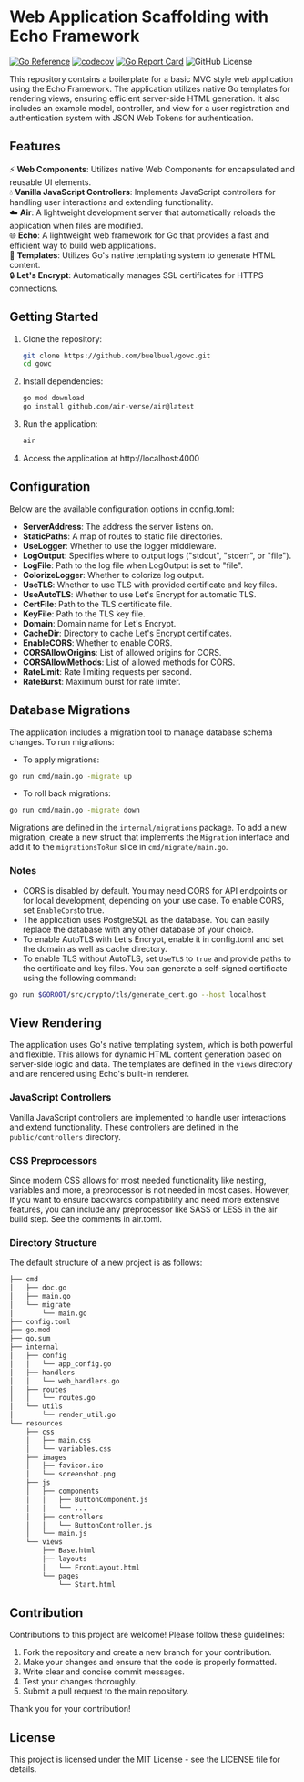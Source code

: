 # Web Application Scaffolding with Echo Framework
[![Go Reference](https://pkg.go.dev/badge/github.com/buelbuel/gowc.svg)](https://pkg.go.dev/github.com/buelbuel/gowc)
[![codecov](https://codecov.io/github/buelbuel/GoWC/graph/badge.svg?token=0JOT2V6JCO)](https://codecov.io/github/buelbuel/GoWC)
[![Go Report Card](https://goreportcard.com/badge/github.com/buelbuel/gowc)](https://goreportcard.com/report/github.com/buelbuel/gowc)
![GitHub License](https://img.shields.io/github/license/buelbuel/gowc)

This repository contains a boilerplate for a basic MVC style web application using the Echo Framework. The application utilizes native Go templates for rendering views, ensuring efficient server-side HTML generation. It also includes an example model, controller, and view for a user registration and authentication system with JSON Web Tokens for authentication.

## Features

⚡️ **Web Components**: Utilizes native Web Components for encapsulated and reusable UI elements.  
💧 **Vanilla JavaScript Controllers**: Implements JavaScript controllers for handling user interactions and extending functionality.  
☁️ **Air**: A lightweight development server that automatically reloads the application when files are modified.  
🌐 **Echo**: A lightweight web framework for Go that provides a fast and efficient way to build web applications.  
📄 **Templates**: Utilizes Go's native templating system to generate HTML content.  
🔒 **Let's Encrypt**: Automatically manages SSL certificates for HTTPS connections.  

## Getting Started

1. Clone the repository:
    ```bash
    git clone https://github.com/buelbuel/gowc.git
    cd gowc
    ```
2. Install dependencies:
    ```bash
    go mod download
    go install github.com/air-verse/air@latest
    ```
3. Run the application:
    ```bash
    air
    ```
4. Access the application at http://localhost:4000

## Configuration

Below are the available configuration options in config.toml:

- **ServerAddress**: The address the server listens on.
- **StaticPaths**: A map of routes to static file directories.
- **UseLogger**: Whether to use the logger middleware.
- **LogOutput**: Specifies where to output logs ("stdout", "stderr", or "file").
- **LogFile**: Path to the log file when LogOutput is set to "file".
- **ColorizeLogger**: Whether to colorize log output.
- **UseTLS**: Whether to use TLS with provided certificate and key files.
- **UseAutoTLS**: Whether to use Let's Encrypt for automatic TLS.
- **CertFile**: Path to the TLS certificate file.
- **KeyFile**: Path to the TLS key file.
- **Domain**: Domain name for Let's Encrypt.
- **CacheDir**: Directory to cache Let's Encrypt certificates.
- **EnableCORS**: Whether to enable CORS.
- **CORSAllowOrigins**: List of allowed origins for CORS.
- **CORSAllowMethods**: List of allowed methods for CORS.
- **RateLimit**: Rate limiting requests per second.
- **RateBurst**: Maximum burst for rate limiter.

## Database Migrations

The application includes a migration tool to manage database schema changes. To run migrations:

- To apply migrations:

```bash
go run cmd/main.go -migrate up
```

- To roll back migrations:

```bash
go run cmd/main.go -migrate down
```

Migrations are defined in the `internal/migrations` package. To add a new migration, create a new struct that implements the `Migration` interface and add it to the `migrationsToRun` slice in `cmd/migrate/main.go`.

### Notes

* CORS is disabled by default. You may need CORS for API endpoints or for local development, depending on your use case. To enable CORS, set `EnableCors`to true.
* The application uses PostgreSQL as the database. You can easily replace the database with any other database of your choice.
* To enable AutoTLS with Let's Encrypt, enable it in config.toml and set the domain as well as cache directory.
* To enable TLS without AutoTLS, set `UseTLS` to `true` and provide paths to the certificate and key files. You can generate a self-signed certificate using the following command:

```bash
go run $GOROOT/src/crypto/tls/generate_cert.go --host localhost
```

## View Rendering

The application uses Go's native templating system, which is both powerful and flexible. This allows for dynamic HTML content generation based on server-side logic and data. The templates are defined in the `views` directory and are rendered using Echo's built-in renderer.

### JavaScript Controllers

Vanilla JavaScript controllers are implemented to handle user interactions and extend functionality. These controllers are defined in the `public/controllers` directory.

### CSS Preprocessors

Since modern CSS allows for most needed functionality like nesting, variables and more, a preprocessor is not needed in most cases. However, If you want to ensure backwards compatibility and need more extensive features, you can include any preprocessor like SASS or LESS in the air build step. See the comments in air.toml.

### Directory Structure

The default structure of a new project is as follows:

```bash
├── cmd
│   ├── doc.go
│   ├── main.go
│   └── migrate
│       └── main.go
├── config.toml
├── go.mod
├── go.sum
├── internal
│   ├── config
│   │   └── app_config.go
│   ├── handlers
│   │   └── web_handlers.go
│   ├── routes
│   │   └── routes.go
│   └── utils
│       └── render_util.go
└── resources
    ├── css
    │   ├── main.css
    │   └── variables.css
    ├── images
    │   ├── favicon.ico
    │   └── screenshot.png
    ├── js
    │   ├── components
    │   │   ├── ButtonComponent.js
    │   │   └── ...
    │   ├── controllers
    │   │   └── ButtonController.js
    │   └── main.js
    └── views
        ├── Base.html
        ├── layouts
        │   └── FrontLayout.html
        └── pages
            └── Start.html
```

## Contribution

Contributions to this project are welcome! Please follow these guidelines:

1. Fork the repository and create a new branch for your contribution.
2. Make your changes and ensure that the code is properly formatted.
3. Write clear and concise commit messages.
4. Test your changes thoroughly.
5. Submit a pull request to the main repository.

Thank you for your contribution!

## License

This project is licensed under the MIT License - see the LICENSE file for details.
